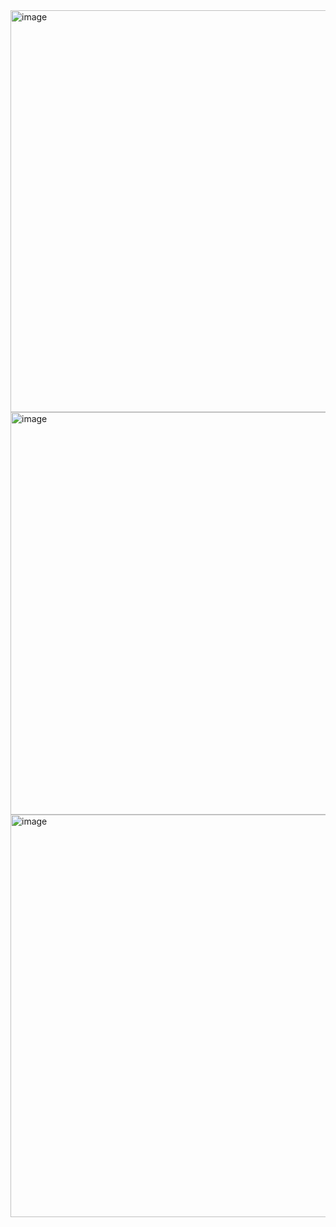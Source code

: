 
<img width="1366" height="643" alt="image" src="https://github.com/user-attachments/assets/ddfda31d-2a6c-4c35-8a86-feec0492b64e" />
<img width="1361" height="644" alt="image" src="https://github.com/user-attachments/assets/d3134f2c-ff24-418c-9664-623351b636da" />

<img width="1366" height="644" alt="image" src="https://github.com/user-attachments/assets/36a0d13a-0813-4740-9817-f90035c1376d" />

